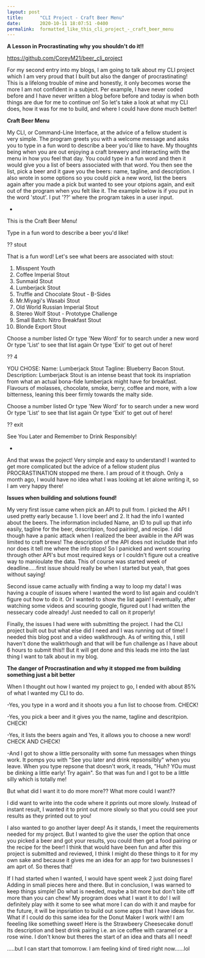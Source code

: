 ```yaml
---
layout: post
title:      "CLI Project - Craft Beer Menu"
date:       2020-10-11 18:07:51 -0400
permalink:  formatted_like_this_cli_project_-_craft_beer_menu
---
```


**A Lesson in Procrastinating why you shouldn't do it!!**

https://github.com/CoreyM21/beer_cli_project

For my second entry into my blogs, I am going to talk about my CLI project which I am very proud that I built but also the danger of procrastinating! This is a lifelong trouble of mine and honestly, it only becomes worse the more I am not confident in a subject. Per example, I have never coded before and I have never written a blog before before and today is when both things are due for me to continue on! So let's take a look at what my CLI does, how it was for me to build, and where I could have done much better!

**Craft Beer Menu**

My CLI, or Command-Line Interface, at the advice of a fellow student is very simple. The program greets you with a welcome message and asks you to type in a fun word to describe a beer you'd like to have. My thoughts being when you are out enjoying a craft brewery and interacting with the menu in how you feel that day. You could type in a fun word and then it would give you a list of beers associated with that word. You then see the list, pick a beer and it gave you the beers: name, tagline, and description. I also wrote in some options so you could pick a new word, list the beers again after you made a pick but wanted to see your otpions again, and exit out of the program when you felt like it. The example below is if you put in the word 'stout'. I put '??' where the program takes in a user input. 

-
This is the Craft Beer Menu!

Type in a fun word to describe a beer you'd like!

?? stout



That is a fun word! Let's see what beers are associated with stout:

1. Misspent Youth
2. Coffee Imperial Stout
3. Sunmaid Stout
4. Lumberjack Stout
5. Truffle and Chocolate Stout - B-Sides
6. Mr.Miyagi's Wasabi Stout
7. Old World Russian Imperial Stout
8. Stereo Wolf Stout - Prototype Challenge
9. Small Batch: Nitro Breakfast Stout
10. Blonde Export Stout

Choose a number listed
Or type 'New Word' for to search under a new word
Or type 'List' to see that list again
Or type 'Exit' to get out of here!

?? 4

YOU CHOSE:
Name: Lumberjack Stout
Tagline: Blueberry Bacon Stout.
Description: Lumberjack Stout is an intense beast that took its inspriation from what an actual bona-fide lumberjack might have for breakfast. Flavours of molasses, chocolate, smoke, berry, coffee and more, with a low bitterness, leaning this beer firmly towards the malty side.


Choose a number listed
Or type 'New Word' for to search under a new word
Or type 'List' to see that list again
Or type 'Exit' to get out of here!

?? exit

See You Later and Remember to Drink Responsibly!

-

And that wwas the poject! Very simple and easy to understand! I wanted to get more complicated but the advice of a fellow student plus PROCRASTINATION stopped me there. I am proud of it though. Only a month ago, I would have no idea what I was looking at let alone writing it, so I am very happy there!

**Issues when building and solutions found!**

My very first issue came when pick an API to pull from. I picked the API I used pretty early because 1. I love beer! and 2. It had the info I wanted about the beers. The information included Name, an ID to pull up that info easily, tagline for the beer, descritpion, food pairing!, and recipe. I did though have a panic attack when I realized the beer avaible in the API was limited to craft brews! The description of the API does not includde that info nor does it tell me where the info stops! So I panicked and went scouring through other API's but most required keys or I couldn't figure out a creative way to manioulate the data. This of course was started week of deadline.....first issue should really be when I started but yeah, that goes without saying!

Second issue came actually with finding a way to loop my data! I was having a couple of issues where I wanted the word to list again and couldn't figure out how to do it. Or I wanted to show the list again! I eventually, after watching some videos and scouring google, figured out I had written the nessecary code already! Just needed to call on it properly!

Finally, the issues I had were with submitting the project. I had the CLI project built out but what else did I need and I was running out of time! I needed this blog post and a video walkthrough. As of writing this, I still haven't done the walktrhough and that will be fun challenge as I have about 6 hours to submit this!! But it will get done and this leads me into the last thing I want to talk about in my blog.

**The danger of Procrastination and why it stopped me from building something just a bit better**

When I thought out how I wanted my project to go, I ended with  about 85% of what I wanted my CLI to do. 

-Yes, you type in a word and it shoots you a fun list to choose from. CHECK!

-Yes, you pick a beer and it gives you the name, tagline and descritpion. CHECK!

-Yes, it lists the beers again and Yes, it allows you to choose a new word! CHECK AND CHECK!

-And I got to show a little personality with some fun messages when things work. It pomps you with "See you later and drink repsonsilbly" when you leave. When you type  repsone that doesn't work, it reads, "Huh? YOu must be dinking a little early! Try again". So that was fun and I got to be a little silly which is totally me!

But what did I want it to do more more?? What more could I want??

I did want to write into the code where it pprints out more slowly. Instead of instant result, I wanted it to print out more slowly so that you could see your results as they printed out to you! 

I also wanted to go another layer deep! As it stands, I meet the requirements needed for my project. But I wanted to give the user the option that once you picked a beer and got your results, you could then get a food pairing or the recipe for the beer! I think that would have been fun and after this project is submitted and reviewed, I think I might do these things to it for my own sake and because it gives me an idea for an app for two buisnesses I am aprt of. So theres that!


If I had started when I wanted, I would have spent week 2 just doing flare! Adding in small pieces here and there. But in conclusion, I was warned to keep things simple! Do what is needed, maybe a bit more but don't bite off more than you can chew! My program does what I want it to do! I will definitely play with it some to see what more I can do with it and maybe for the future, it will be inpsriation to build out some apps that I have ideas for. What if I could do this same idea for the Donut Maker I work with! I am feeeling like something sweet! Here is the Strawbeery Cheesecake donut! Its description and best drink pairing i.e. an ice coffee with caramel or a rose wine. I don't know but theres the start of an idea and thats all I need!

.....but I can start that tomorrow. I am feeling kind of tired right now......lol














